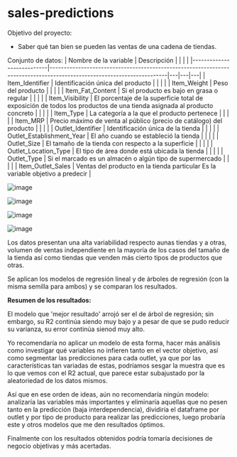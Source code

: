 # sales-predictions

Objetivo del proyecto:
- Saber qué tan bien se pueden las ventas de una cadena de tiendas.

Conjunto de datos:
| Nombre de la variable     | Descripción                                                                                                           |   |   |   |
|---------------------------|-----------------------------------------------------------------------------------------------------------------------|---|---|---|
| Item_Identifier           | Identificación única del producto                                                                                     |   |   |   |
| Item_Weight               | Peso del producto                                                                                                     |   |   |   |
| Item_Fat_Content          | Si el producto es bajo en grasa o regular                                                                             |   |   |   |
| Item_Visibility           | El porcentaje de la superficie total de exposición de todos los productos de una tienda asignada al producto concreto |   |   |   |
| Item_Type                 | La categoría a la que el producto pertenece                                                                           |   |   |   |
| Item_MRP                  | Precio máximo de venta al público (precio de catálogo) del producto                                                   |   |   |   |
| Outlet_Identifier         | Identificación única de la tienda                                                                                     |   |   |   |
| Outlet_Establishment_Year | El año cuando se estableció la tienda                                                                                 |   |   |   |
| Outlet_Size               | El tamaño de la tienda con respecto a la superficie                                                                   |   |   |   |
| Outlet_Location_Type      | El tipo de área donde está ubicada la tienda                                                                          |   |   |   |
| Outlet_Type               | Si el marcado es un almacén o algún tipo de supermercado                                                              |   |   |   |
| Item_Outlet_Sales         | Ventas del producto en la tienda particular Es la variable objetivo a predecir                                        |  

![image](https://user-images.githubusercontent.com/112273414/208545659-39117277-47ee-4326-b8dd-71da0ee7c0d6.png)

![image](https://user-images.githubusercontent.com/112273414/208545689-9416fe18-1316-43a9-b00d-1ad41a720d3f.png)

![image](https://user-images.githubusercontent.com/112273414/208545707-d0270f5f-0336-4f4b-9e13-400794ae9698.png)

![image](https://user-images.githubusercontent.com/112273414/208545725-6ae9614f-1d28-4d13-b56f-a0f375a3c210.png)

Los datos presentan una alta variabilidad respecto aunas tiendas y a otras, volumen de ventas independiente en la mayoría de los casos del tamaño de la tienda así como tiendas que venden más cierto tipos de productos que otras.

Se aplican los modelos de regresión lineal y de árboles de regresión (con la misma semilla para ambos) y se comparan los resultados.

**Resumen de los resultados:**

El modelo que 'mejor resultado' arrojó ser el de árbol de regresión; sin embargo, su R2 continúa siendo muy bajo y a pesar de que se pudo reducir su varianza, su error continúa sienod muy alto.

Yo recomendaría no aplicar un modelo de esta forma, hacer más análisis como investigar qué variables no infieren tanto en el vector objetivo, así como segmentar las predicciones para cada outlet, ya que por las características tan variadas de estas, podríamos sesgar la muestra que es lo que vemos con el R2 actual, que parece estar subajustado por la aleatoriedad de los datos mismos.

Así que en ese orden de ideas, aún no recomendaría ningún modelo: analizaría las variables más importantes y eliminaría aquellas que no pesen tanto en la predicción (baja interdependencia), dividiría el dataframe por outlet y por tipo de producto para realizar las predicciones, luego probaría este y otros modelos que me den resultados óptimos.

Finalmente con los resultados obtenidos podría tomaría decisiones de negocio objetivas y más acertadas.
